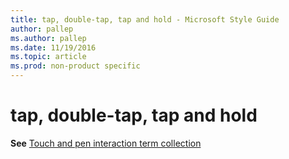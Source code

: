 ```yaml
---
title: tap, double-tap, tap and hold - Microsoft Style Guide
author: pallep
ms.author: pallep
ms.date: 11/19/2016
ms.topic: article
ms.prod: non-product specific
---
```


# tap, double-tap, tap and hold

**See** [Touch and pen interaction term collection](/style-guide/a-z-word-list-term-collections/term-collections/touch-pen-interaction-terms)
